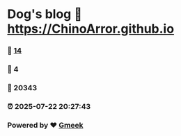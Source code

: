 # Dog's blog :link: https://ChinoArror.github.io 
### :page_facing_up: [14](https://ChinoArror.github.io/tag.html) 
### :speech_balloon: 4 
### :hibiscus: 20343 
### :alarm_clock: 2025-07-22 20:27:43 
### Powered by :heart: [Gmeek](https://github.com/Meekdai/Gmeek)
